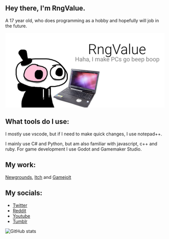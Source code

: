 ## Hey there, I'm RngValue. 
A 17 year old, who does programming as a hobby and hopefully will job in the future.

![I am a 17 year old, who does programming as a hobby.](https://github.com/RngValue/RngValue/blob/main/githubpic1.png)

## What tools do I use:
I mostly use vscode, but if I need to make quick changes, I use notepad++.

I mainly use C# and Python, but am also familiar with javascript, c++ and ruby.
For game development I use Godot and Gamemaker Studio.

## My work:
[Newgrounds](https://value134.newgrounds.com/), [Itch](https://randomvalue134.itch.io/) and [Gamejolt](https://gamejolt.com/@rngvalue)

## My socials:

- [Twitter](https://twitter.com/Value134)
- [Reddit](https://www.reddit.com/user/RandomValue134)
- [Youtube](https://www.youtube.com/channel/UCpWUOlIrhuB2mjwvfXLCNQg)
- [Tumblr](https://rngvalue.tumblr.com/)

![GitHub stats](https://github-readme-stats.vercel.app/api?username=RngValue&show_icons=true) 
